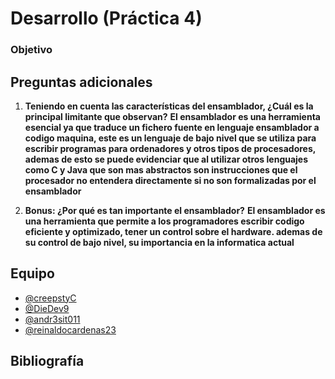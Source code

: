 # Desarrollo (Práctica 4)

### Objetivo



## Preguntas adicionales

1. **Teniendo en cuenta las características del ensamblador, ¿Cuál es la principal limitante que observan?**
   **El ensamblador es una herramienta esencial ya que traduce un fichero fuente en lenguaje ensamblador a codigo maquina, este es un lenguaje de bajo nivel que se utiliza para escribir programas para ordenadores y otros tipos de procesadores, ademas de esto se puede evidenciar que al utilizar otros lenguajes como C y Java que son mas abstractos son instrucciones que el procesador no entendera directamente si no son formalizadas por el ensamblador**

2. **Bonus: ¿Por qué es tan importante el ensamblador?**
   **El ensamblador es una herramienta que permite a los programadores escribir codigo eficiente y optimizado, tener un control sobre el hardware.
ademas de su control de bajo nivel, su importancia en la informatica actual**

    

## Equipo

- [@creepstyC](https://github.com/creepstyC)
- [@DieDev9](https://github.com/DieDev9)
- [@andr3sit011](https://github.com/%20andr3sit011e)
- [@reinaldocardenas23](https://github.com/reinaldocardenas23)

## Bibliografía
